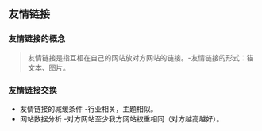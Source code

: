 ## 友情链接
### 友情链接的概念
> 友情链接是指互相在自己的网站放对方网站的链接。-友情链接的形式：锚文本、图片。
### 友情链接交换
+ 友情链接的减缓条件 -行业相关，主题相似。
+ 网站数据分析 -对方网站至少我方网站权重相同（对方越高越好）。
